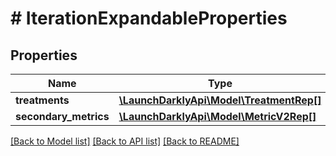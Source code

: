 # # IterationExpandableProperties

## Properties

Name | Type | Description | Notes
------------ | ------------- | ------------- | -------------
**treatments** | [**\LaunchDarklyApi\Model\TreatmentRep[]**](TreatmentRep.md) |  | [optional]
**secondary_metrics** | [**\LaunchDarklyApi\Model\MetricV2Rep[]**](MetricV2Rep.md) |  | [optional]

[[Back to Model list]](../../README.md#models) [[Back to API list]](../../README.md#endpoints) [[Back to README]](../../README.md)
